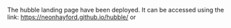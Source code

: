 The hubble landing page have been deployed. It can be accessed using the link: https://neonhayford.github.io/hubble/ or 
